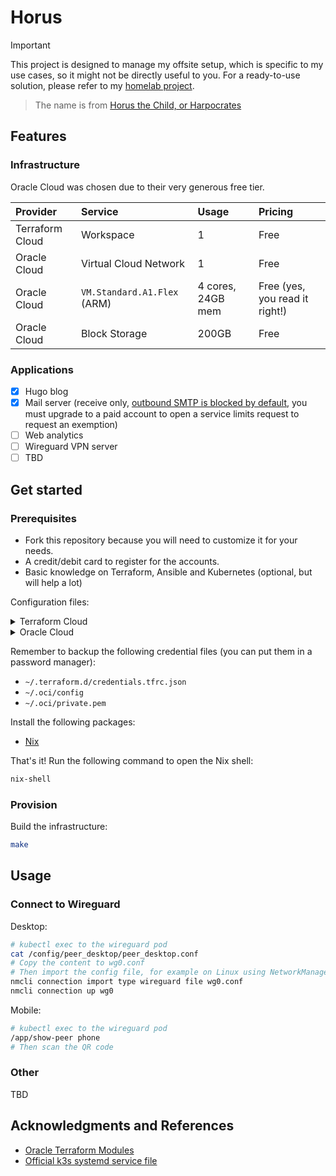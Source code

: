 # Horus

> [!IMPORTANT]
> This project is designed to manage my offsite setup, which is specific to my
> use cases, so it might not be directly useful to you. For a ready-to-use
> solution, please refer to my [homelab project](https://github.com/khuedoan/homelab).

> The name is from [Horus the Child, or Harpocrates](https://en.wikipedia.org/wiki/Harpocrates)

## Features

### Infrastructure

Oracle Cloud was chosen due to their very generous free tier.

| Provider        | Service                     | Usage             | Pricing                        |
| :--             | :--                         | :--               | :--                            |
| Terraform Cloud | Workspace                   | 1                 | Free                           |
| Oracle Cloud    | Virtual Cloud Network       | 1                 | Free                           |
| Oracle Cloud    | `VM.Standard.A1.Flex` (ARM) | 4 cores, 24GB mem | Free (yes, you read it right!) |
| Oracle Cloud    | Block Storage               | 200GB             | Free                           |

### Applications

- [x] Hugo blog
- [x] Mail server (receive only, [outbound SMTP is blocked by default](https://docs.oracle.com/en-us/iaas/releasenotes/changes/f7e95770-9844-43db-916c-6ccbaf2cfe24/), you must upgrade to a paid account to open a service limits request to request an exemption)
- [ ] Web analytics
- [ ] Wireguard VPN server
- [ ] TBD

## Get started

### Prerequisites

- Fork this repository because you will need to customize it for your needs.
- A credit/debit card to register for the accounts.
- Basic knowledge on Terraform, Ansible and Kubernetes (optional, but will help a lot)

Configuration files:

<details>

<summary>Terraform Cloud</summary>

- Create a Terraform Cloud account at <https://app.terraform.io>
- Run `terraform login` and follow the instruction

</details>

<details>

<summary>Oracle Cloud</summary>

- Create an Oracle Cloud account at <https://cloud.oracle.com>
- Generate an API signing key:
  - Profile menu (User menu icon) -> User Settings -> API Keys -> Add API Key
  - Select Generate API Key Pair, download the private key to `~/.oci/private.pem` and click Add
  - Copy the Configuration File Preview to `~/.oci/config` and change `key_file` to `~/.oci/private.pem`

If you see a warning like this, try to avoid those regions:

> ⚠️ Because of high demand for Arm Ampere A1 Compute capacity in the Foo and Bar regions, A1 instance availability in these regions is limited.
> If you plan to create A1 instances, we recommend choosing another region as your home region

</details>

Remember to backup the following credential files (you can put them in a password manager):

- `~/.terraform.d/credentials.tfrc.json`
- `~/.oci/config`
- `~/.oci/private.pem`

Install the following packages:

- [Nix](https://nixos.org/download.html)

That's it! Run the following command to open the Nix shell:

```sh
nix-shell
```

### Provision

Build the infrastructure:

```sh
make
```

## Usage

### Connect to Wireguard

Desktop:

```sh
# kubectl exec to the wireguard pod
cat /config/peer_desktop/peer_desktop.conf
# Copy the content to wg0.conf
# Then import the config file, for example on Linux using NetworkManager
nmcli connection import type wireguard file wg0.conf
nmcli connection up wg0
```

Mobile:

```sh
# kubectl exec to the wireguard pod
/app/show-peer phone
# Then scan the QR code
```

### Other

TBD

## Acknowledgments and References

- [Oracle Terraform Modules](https://github.com/oracle-terraform-modules)
- [Official k3s systemd service file](https://github.com/k3s-io/k3s/blob/master/k3s.service)
